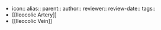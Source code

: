- icon::
  alias::
  parent::
  author::
  reviewer::
  review-date::
  tags::
- [[Ileocolic Artery]]
- [[Ileocolic Vein]]